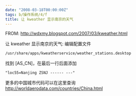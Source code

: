 ```yaml
---
date: "2008-03-18T00:00:00Z"
tags: b/操作系统/4/f
title: 让 kweather 显示南京的天气
---
```


FROM: http://wdxmy.blogspot.com/2007/03/kweather.html

让 kweather 显示南京的天气: 编辑配置文件

    /usr/share/apps/kweatherservice/weather_stations.desktop
    
找到 [AS_CN]，在最后一行后面添加

    "loc55=Nanjing ZSNJ ------ ---"
    
更多的中国城市代码可以在这里查询 http://worldaerodata.com/countries/China.html
